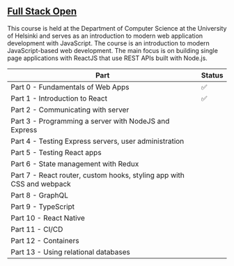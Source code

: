 ## [Full Stack Open](https://fullstackopen.com/en/)

This course is held at the Department of Computer Science at the University of Helsinki and serves as an introduction to modern web application development with JavaScript. The course is an introduction to modern JavaScript-based web development. The main focus is on building single page applications with ReactJS that use REST APIs built with Node.js.

| Part                                                                  | Status |
| --------------------------------------------------------------------- | ------ |
| Part 0 - Fundamentals of Web Apps                                     | ✅     |
| Part 1 - Introduction to React                                        | ✅     |
| Part 2 - Communicating with server                                    |        |
| Part 3 - Programming a server with NodeJS and Express                 |        |
| Part 4 - Testing Express servers, user administration                 |        |
| Part 5 - Testing React apps                                           |        |
| Part 6 - State management with Redux                                  |        |
| Part 7 - React router, custom hooks, styling app with CSS and webpack |        |
| Part 8 - GraphQL                                                      |        |
| Part 9 - TypeScript                                                   |        |
| Part 10 - React Native                                                |        |
| Part 11 - CI/CD                                                       |        |
| Part 12 - Containers                                                  |        |
| Part 13 - Using relational databases                                  |        |
